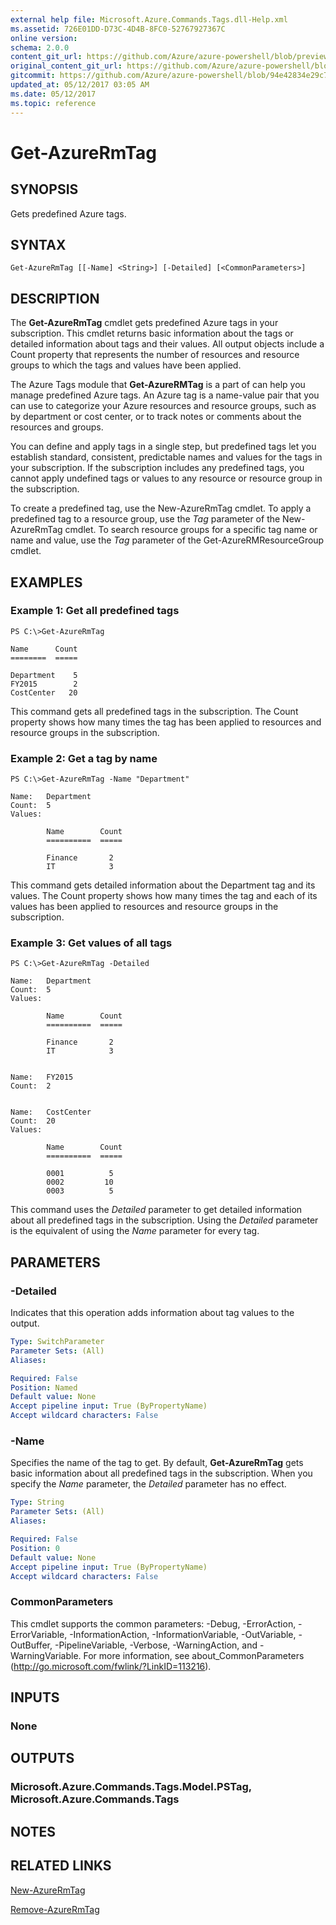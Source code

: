 ```yaml
---
external help file: Microsoft.Azure.Commands.Tags.dll-Help.xml
ms.assetid: 726E01DD-D73C-4D4B-8FC0-52767927367C
online version:
schema: 2.0.0
content_git_url: https://github.com/Azure/azure-powershell/blob/preview/src/ResourceManager/Tags/Commands.Tags/help/Get-AzureRmTag.md
original_content_git_url: https://github.com/Azure/azure-powershell/blob/preview/src/ResourceManager/Tags/Commands.Tags/help/Get-AzureRmTag.md
gitcommit: https://github.com/Azure/azure-powershell/blob/94e42834e29c78cafba9e3f1e99e14af92561036
updated_at: 05/12/2017 03:05 AM
ms.date: 05/12/2017
ms.topic: reference
---
```


# Get-AzureRmTag

## SYNOPSIS
Gets predefined Azure tags.

## SYNTAX

```
Get-AzureRmTag [[-Name] <String>] [-Detailed] [<CommonParameters>]
```

## DESCRIPTION
The **Get-AzureRmTag** cmdlet gets predefined Azure tags in your subscription.
This cmdlet returns basic information about the tags or detailed information about tags and their values.
All output objects include a Count property that represents the number of resources and resource groups to which the tags and values have been applied.

The Azure Tags module that **Get-AzureRMTag** is a part of can help you manage predefined Azure tags.
An Azure tag is a name-value pair that you can use to categorize your Azure resources and resource groups, such as by department or cost center, or to track notes or comments about the resources and groups.

You can define and apply tags in a single step, but predefined tags let you establish standard, consistent, predictable names and values for the tags in your subscription.
If the subscription includes any predefined tags, you cannot apply undefined tags or values to any resource or resource group in the subscription.

To create a predefined tag, use the New-AzureRmTag cmdlet.
To apply a predefined tag to a resource group, use the *Tag* parameter of the New-AzureRmTag cmdlet.
To search resource groups for a specific tag name or name and value, use the *Tag* parameter of the Get-AzureRMResourceGroup cmdlet.

## EXAMPLES

### Example 1: Get all predefined tags
```
PS C:\>Get-AzureRmTag

Name      Count
========  =====

Department    5
FY2015        2
CostCenter   20
```

This command gets all predefined tags in the subscription.
The Count property shows how many times the tag has been applied to resources and resource groups in the subscription.

### Example 2: Get a tag by name
```
PS C:\>Get-AzureRmTag -Name "Department"

Name:   Department
Count:  5
Values: 

        Name        Count
        ==========  =====

        Finance       2
        IT            3
```

This command gets detailed information about the Department tag and its values.
The Count property shows how many times the tag and each of its values has been applied to resources and resource groups in the subscription.

### Example 3: Get values of all tags
```
PS C:\>Get-AzureRmTag -Detailed

Name:   Department
Count:  5
Values: 

        Name        Count
        ==========  =====

        Finance       2
        IT            3


Name:   FY2015
Count:  2


Name:   CostCenter
Count:  20
Values: 

        Name        Count
        ==========  =====

        0001          5
        0002         10
        0003          5
```

This command uses the *Detailed* parameter to get detailed information about all predefined tags in the subscription.
Using the *Detailed* parameter is the equivalent of using the *Name* parameter for every tag.

## PARAMETERS

### -Detailed
Indicates that this operation adds information about tag values to the output.

```yaml
Type: SwitchParameter
Parameter Sets: (All)
Aliases: 

Required: False
Position: Named
Default value: None
Accept pipeline input: True (ByPropertyName)
Accept wildcard characters: False
```

### -Name
Specifies the name of the tag to get.
By default, **Get-AzureRmTag** gets basic information about all predefined tags in the subscription.
When you specify the *Name* parameter, the *Detailed* parameter has no effect.

```yaml
Type: String
Parameter Sets: (All)
Aliases: 

Required: False
Position: 0
Default value: None
Accept pipeline input: True (ByPropertyName)
Accept wildcard characters: False
```

### CommonParameters
This cmdlet supports the common parameters: -Debug, -ErrorAction, -ErrorVariable, -InformationAction, -InformationVariable, -OutVariable, -OutBuffer, -PipelineVariable, -Verbose, -WarningAction, and -WarningVariable. For more information, see about_CommonParameters (http://go.microsoft.com/fwlink/?LinkID=113216).

## INPUTS

### None

## OUTPUTS

### Microsoft.Azure.Commands.Tags.Model.PSTag, Microsoft.Azure.Commands.Tags

## NOTES

## RELATED LINKS

[New-AzureRmTag](./New-AzureRmTag.md)

[Remove-AzureRmTag](./Remove-AzureRmTag.md)


